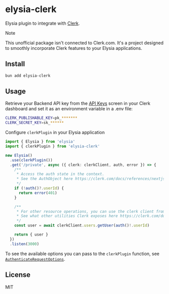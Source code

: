 # elysia-clerk

Elysia plugin to integrate with [Clerk](https://clerk.com/).

> [!NOTE]
> This unofficial package isn't connected to Clerk.com. It's a project designed to smoothly incorporate Clerk features to your Elysia applications.

## Install

```bash
bun add elysia-clerk
```

## Usage

Retrieve your Backend API key from the [API Keys](https://dashboard.clerk.com/last-active?path=api-keys) screen in your Clerk dashboard and set it as an environment variable in a .env file:

```sh
CLERK_PUBLISHABLE_KEY=pk_*******
CLERK_SECRET_KEY=sk_******
```

Configure `clerkPlugin` in your Elysia application

```ts
import { Elysia } from 'elysia'
import { clerkPlugin } from 'elysia-clerk'

new Elysia()
  .use(clerkPlugin())
  .get('/private', async ({ clerk: clerkClient, auth, error }) => {
    /**
     * Access the auth state in the context.
     * See the AuthObject here https://clerk.com/docs/references/nextjs/auth-object#auth-object
     */
    if (!auth()?.userId) {
      return error(401)
    }

    /**
     * For other resource operations, you can use the clerk client from the context.
     * See what other utilities Clerk exposes here https://clerk.com/docs/references/backend/overview
     */
    const user = await clerkClient.users.getUser(auth()!.userId)

    return { user }
  })
  .listen(3000)
```

To see the available options you can pass to the `clerkPlugin` function, see [`AuthenticateRequestOptions`](https://clerk.com/docs/references/backend/authenticate-request#authenticate-request-options).

## License

MIT
